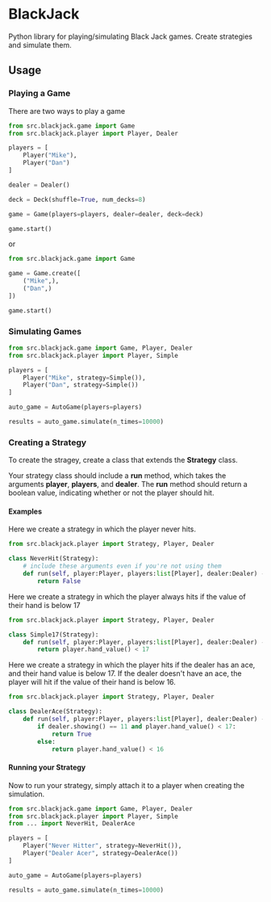 # BlackJack
Python library for playing/simulating Black Jack games. 
Create strategies and simulate them. 

## Usage
### Playing a Game
There are two ways to play a game
```python
from src.blackjack.game import Game
from src.blackjack.player import Player, Dealer

players = [
    Player("Mike"),
    Player("Dan")
]

dealer = Dealer()

deck = Deck(shuffle=True, num_decks=8)

game = Game(players=players, dealer=dealer, deck=deck)

game.start()
```
or
```python
from src.blackjack.game import Game

game = Game.create([
    ("Mike",),
    ("Dan",)
])

game.start()
```

### Simulating Games
```python
from src.blackjack.game import Game, Player, Dealer
from src.blackjack.player import Player, Simple

players = [
    Player("Mike", strategy=Simple()),
    Player("Dan", strategy=Simple())
]

auto_game = AutoGame(players=players)

results = auto_game.simulate(n_times=10000)
```

### Creating a Strategy

To create the stragey, create a class that extends the **Strategy** class.

Your strategy class should include a **run** method, which takes the arguments **player**, **players**, and **dealer**. The **run** method should return a boolean value, indicating whether or not the player should hit. 

#### Examples

Here we create a strategy in which the player never hits.
```python
from src.blackjack.player import Strategy, Player, Dealer

class NeverHit(Strategy):
    # include these arguments even if you're not using them
    def run(self, player:Player, players:list[Player], dealer:Dealer) -> bool:
        return False
```
Here we create a strategy in which the player always hits if the value of their hand is below 17

```python
from src.blackjack.player import Strategy, Player, Dealer

class Simple17(Strategy):
    def run(self, player:Player, players:list[Player], dealer:Dealer) -> bool:
        return player.hand_value() < 17
```
Here we create a strategy in which the player hits if the dealer has an ace, and their hand value is below 17. If the dealer doesn't have an ace, the player will hit if the value of their hand is below 16.

```python
from src.blackjack.player import Strategy, Player, Dealer

class DealerAce(Strategy):
    def run(self, player:Player, players:list[Player], dealer:Dealer) -> bool:
        if dealer.showing() == 11 and player.hand_value() < 17:
            return True
        else:
            return player.hand_value() < 16
```
#### Running your Strategy
Now to run your strategy, simply attach it to a player when creating the simulation.

```python
from src.blackjack.game import Game, Player, Dealer
from src.blackjack.player import Player, Simple
from ... import NeverHit, DealerAce

players = [
    Player("Never Hitter", strategy=NeverHit()),
    Player("Dealer Acer", strategy=DealerAce())
]

auto_game = AutoGame(players=players)

results = auto_game.simulate(n_times=10000)
```